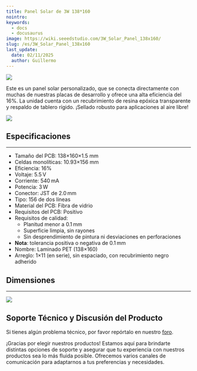 ```yaml
---
title: Panel Solar de 3W 138*160
nointro:
keywords:
  - docs
  - docusaurus
image: https://wiki.seeedstudio.com/3W_Solar_Panel_138x160/
slug: /es/3W_Solar_Panel_138x160
last_update:
  date: 02/11/2025
  author: Guillermo
---
```

![](https://files.seeedstudio.com/wiki/3W_Solar_Panel_138x160/img/3wsp.JPG)

Este es un panel solar personalizado, que se conecta directamente con muchas de nuestras placas de desarrollo y ofrece una alta eficiencia del 16%. La unidad cuenta con un recubrimiento de resina epóxica transparente y respaldo de tablero rígido. ¡Sellado robusto para aplicaciones al aire libre!

[![](https://files.seeedstudio.com/wiki/Seeed-WiKi/docs/images/300px-Get_One_Now_Banner-ragular.png)](https://www.seeedstudio.com/3W-Solar-Panel-138X160-p-954.html)

## Especificaciones

---
*   Tamaño del PCB: 138×160×1.5 mm  
*   Celdas monolíticas: 10.93×156 mm  
*   Eficiencia: 16%  
*   Voltaje: 5.5 V  
*   Corriente: 540 mA  
*   Potencia: 3 W  
*   Conector: JST de 2.0 mm  
*   Tipo: 156 de dos líneas  
*   Material del PCB: Fibra de vidrio  
*   Requisitos del PCB: Positivo  
*   Requisitos de calidad:
    * Planitud menor a 0.1 mm  
    * Superficie limpia, sin rayones  
    * Sin desprendimiento de pintura ni desviaciones en perforaciones  
*   **Nota**: tolerancia positiva o negativa de 0.1 mm
*   Nombre: Laminado PET (138×160)  
*   Arreglo: 1×11 (en serie), sin espaciado, con recubrimiento negro adherido  

## Dimensiones
---
![](https://files.seeedstudio.com/wiki/3W_Solar_Panel_138x160/img/3W.jpg)

## Soporte Técnico y Discusión del Producto

Si tienes algún problema técnico, por favor repórtalo en nuestro [foro](http://forum.seeedstudio.com/).

¡Gracias por elegir nuestros productos! Estamos aquí para brindarte distintas opciones de soporte y asegurar que tu experiencia con nuestros productos sea lo más fluida posible. Ofrecemos varios canales de comunicación para adaptarnos a tus preferencias y necesidades.

<div class="button_tech_support_container">
<a href="https://forum.seeedstudio.com/" class="button_forum"></a> 
<a href="https://www.seeedstudio.com/contacts" class="button_email"></a>
</div>

<div class="button_tech_support_container">
<a href="https://discord.gg/eWkprNDMU7" class="button_discord"></a> 
<a href="https://github.com/Seeed-Studio/wiki-documents/discussions/69" class="button_discussion"></a>
</div>